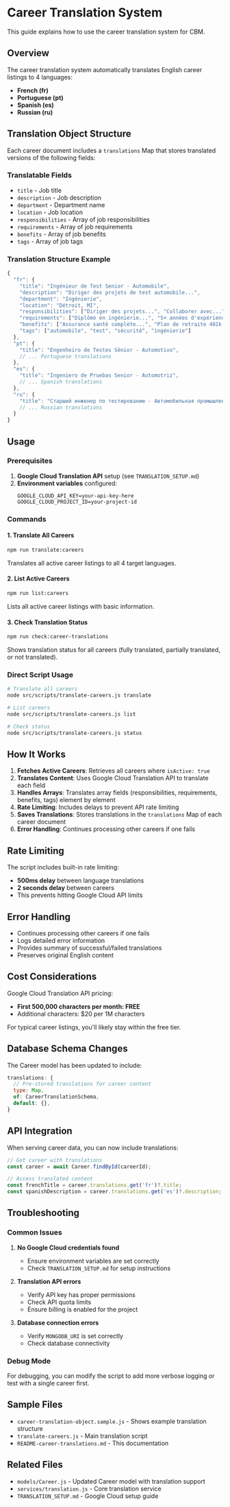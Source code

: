 # Career Translation System

This guide explains how to use the career translation system for CBM.

## Overview

The career translation system automatically translates English career listings to 4 languages:
- **French (fr)**
- **Portuguese (pt)** 
- **Spanish (es)**
- **Russian (ru)**

## Translation Object Structure

Each career document includes a `translations` Map that stores translated versions of the following fields:

### Translatable Fields
- `title` - Job title
- `description` - Job description
- `department` - Department name
- `location` - Job location
- `responsibilities` - Array of job responsibilities
- `requirements` - Array of job requirements
- `benefits` - Array of job benefits
- `tags` - Array of job tags

### Translation Structure Example

```javascript
{
  "fr": {
    "title": "Ingénieur de Test Senior - Automobile",
    "description": "Diriger des projets de test automobile...",
    "department": "Ingénierie",
    "location": "Détroit, MI",
    "responsibilities": ["Diriger des projets...", "Collaborer avec..."],
    "requirements": ["Diplôme en ingénierie...", "5+ années d'expérience..."],
    "benefits": ["Assurance santé complète...", "Plan de retraite 401k..."],
    "tags": ["automobile", "test", "sécurité", "ingénierie"]
  },
  "pt": {
    "title": "Engenheiro de Testes Sênior - Automotivo",
    // ... Portuguese translations
  },
  "es": {
    "title": "Ingeniero de Pruebas Senior - Automotriz", 
    // ... Spanish translations
  },
  "ru": {
    "title": "Старший инженер по тестированию - Автомобильная промышленность",
    // ... Russian translations
  }
}
```

## Usage

### Prerequisites

1. **Google Cloud Translation API** setup (see `TRANSLATION_SETUP.md`)
2. **Environment variables** configured:
   ```env
   GOOGLE_CLOUD_API_KEY=your-api-key-here
   GOOGLE_CLOUD_PROJECT_ID=your-project-id
   ```

### Commands

#### 1. Translate All Careers
```bash
npm run translate:careers
```
Translates all active career listings to all 4 target languages.

#### 2. List Active Careers
```bash
npm run list:careers
```
Lists all active career listings with basic information.

#### 3. Check Translation Status
```bash
npm run check:career-translations
```
Shows translation status for all careers (fully translated, partially translated, or not translated).

### Direct Script Usage

```bash
# Translate all careers
node src/scripts/translate-careers.js translate

# List careers
node src/scripts/translate-careers.js list

# Check status
node src/scripts/translate-careers.js status
```

## How It Works

1. **Fetches Active Careers**: Retrieves all careers where `isActive: true`
2. **Translates Content**: Uses Google Cloud Translation API to translate each field
3. **Handles Arrays**: Translates array fields (responsibilities, requirements, benefits, tags) element by element
4. **Rate Limiting**: Includes delays to prevent API rate limiting
5. **Saves Translations**: Stores translations in the `translations` Map of each career document
6. **Error Handling**: Continues processing other careers if one fails

## Rate Limiting

The script includes built-in rate limiting:
- **500ms delay** between language translations
- **2 seconds delay** between careers
- This prevents hitting Google Cloud API limits

## Error Handling

- Continues processing other careers if one fails
- Logs detailed error information
- Provides summary of successful/failed translations
- Preserves original English content

## Cost Considerations

Google Cloud Translation API pricing:
- **First 500,000 characters per month: FREE**
- Additional characters: $20 per 1M characters

For typical career listings, you'll likely stay within the free tier.

## Database Schema Changes

The Career model has been updated to include:

```javascript
translations: {
  // Pre-stored translations for career content
  type: Map,
  of: CareerTranslationSchema,
  default: {},
}
```

## API Integration

When serving career data, you can now include translations:

```javascript
// Get career with translations
const career = await Career.findById(careerId);

// Access translated content
const frenchTitle = career.translations.get('fr')?.title;
const spanishDescription = career.translations.get('es')?.description;
```

## Troubleshooting

### Common Issues

1. **No Google Cloud credentials found**
   - Ensure environment variables are set correctly
   - Check `TRANSLATION_SETUP.md` for setup instructions

2. **Translation API errors**
   - Verify API key has proper permissions
   - Check API quota limits
   - Ensure billing is enabled for the project

3. **Database connection errors**
   - Verify `MONGODB_URI` is set correctly
   - Check database connectivity

### Debug Mode

For debugging, you can modify the script to add more verbose logging or test with a single career first.

## Sample Files

- `career-translation-object.sample.js` - Shows example translation structure
- `translate-careers.js` - Main translation script
- `README-career-translations.md` - This documentation

## Related Files

- `models/Career.js` - Updated Career model with translation support
- `services/translation.js` - Core translation service
- `TRANSLATION_SETUP.md` - Google Cloud setup guide

